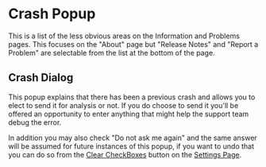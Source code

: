 ﻿# Crash Popup

This is a list of the less obvious areas on the Information and Problems pages. This focuses on the "About" page but "Release Notes" and "Report a Problem" are selectable from the list at the bottom of the page. 

## Crash Dialog

This popup explains that there has been a previous crash and allows you to elect to send it for analysis or not. If you do choose to send it you'll be offered an opportunity to enter anything that might help the support team debug the error.

In addition you may also check "Do not ask me again" and the same answer will be assumed for future instances of this popup, if you want to undo that you can do so from the [Clear CheckBoxes](settingsglossary.html#clear-checkboxes-button) button on the [Settings Page](settingspage.html).